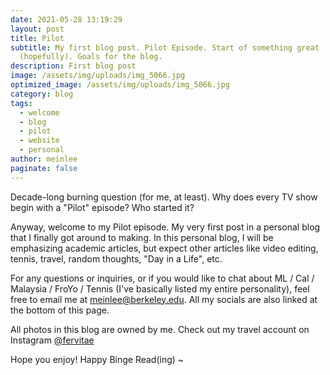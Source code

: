 ```yaml
---
date: 2021-05-28 13:19:29
layout: post
title: Pilot
subtitle: My first blog post. Pilot Episode. Start of something great
  (hopefully). Goals for the blog.
description: First blog post
image: /assets/img/uploads/img_5066.jpg
optimized_image: /assets/img/uploads/img_5066.jpg
category: blog
tags:
  - welcome
  - blog
  - pilot
  - website
  - personal
author: meinlee
paginate: false
---
```

Decade-long burning question (for me, at least). Why does every TV show begin with a "Pilot" episode? Who started it? 

Anyway, welcome to my Pilot episode. My very first post in a personal blog that I finally got around to making. In this personal blog, I will be emphasizing academic articles, but expect other articles like video editing, tennis, travel, random thoughts, "Day in a Life", etc.  

For any questions or inquiries, or if you would like to chat about ML / Cal / Malaysia / FroYo / Tennis (I've basically listed my entire personality), feel free to email me at meinlee@berkeley.edu. All my socials are also linked at the bottom of this page. 

All photos in this blog are owned by me. Check out my travel account on Instagram [@fervitae](https://www.instagram.com/fervitae/?hl=en)

Hope you enjoy! Happy Binge Read(ing) ~